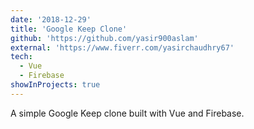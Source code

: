 ```yaml
---
date: '2018-12-29'
title: 'Google Keep Clone'
github: 'https://github.com/yasir900aslam'
external: 'https://www.fiverr.com/yasirchaudhry67'
tech:
  - Vue
  - Firebase
showInProjects: true
---
```


A simple Google Keep clone built with Vue and Firebase.
